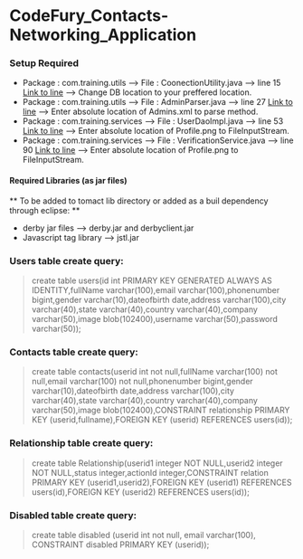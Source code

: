 # CodeFury_Contacts-Networking_Application

### Setup Required
 - Package : com.training.utils --> File : CoonectionUtility.java --> line 15 [Link to line](https://github.com/TagareRohan/CodeFury_Contacts-Networking_Application/blob/d32b423671aad73023dd9b2222436cb1a82281cf/Networking_Application/src/com/training/utils/ConnectionUtility.java#L15)  --> Change DB location to your preffered location.
 - Package : com.training.utils --> File : AdminParser.java --> line 27 [Link to line](https://github.com/TagareRohan/CodeFury_Contacts-Networking_Application/blob/d32b423671aad73023dd9b2222436cb1a82281cf/Networking_Application/src/com/training/utils/AdminParser.java#L27)  --> Enter absolute location of Admins.xml to parse method.
 - Package : com.training.services --> File : UserDaoImpl.java --> line 53 [Link to line](https://github.com/TagareRohan/CodeFury_Contacts-Networking_Application/blob/d32b423671aad73023dd9b2222436cb1a82281cf/Networking_Application/src/com/training/services/UserDaoImpl.java#L53)  --> Enter absolute location of Profile.png to FileInputStream.
 - Package : com.training.services --> File : VerificationService.java --> line 90 [Link to line](https://github.com/TagareRohan/CodeFury_Contacts-Networking_Application/blob/8a49dc9342d1c443106b6f216e24261d1874286b/Networking_Application/src/com/training/services/VerificationService.java#L90)  --> Enter absolute location of Profile.png to FileInputStream.

#### Required Libraries (as jar files)
** To be added to tomact lib directory or added as a buil dependency through eclipse: **
- derby jar files --> derby.jar and derbyclient.jar
- Javascript tag library --> jstl.jar

### Users table create query:
> create table users(id int PRIMARY KEY GENERATED ALWAYS AS IDENTITY,fullName varchar(100),email varchar(100),phonenumber bigint,gender varchar(10),dateofbirth date,address varchar(100),city varchar(40),state varchar(40),country varchar(40),company varchar(50),image blob(102400),username varchar(50),password varchar(50));

### Contacts table create query:
> create table contacts(userid int not null,fullName varchar(100) not null,email varchar(100) not null,phonenumber bigint,gender varchar(10),dateofbirth date,address varchar(100),city varchar(40),state varchar(40),country varchar(40),company varchar(50),image blob(102400),CONSTRAINT relationship PRIMARY KEY (userid,fullname),FOREIGN KEY (userid) REFERENCES users(id));

### Relationship table create query:
> create table Relationship(userid1 integer NOT NULL,userid2 integer NOT NULL,status integer,actionId integer,CONSTRAINT relation PRIMARY KEY (userid1,userid2),FOREIGN KEY (userid1) REFERENCES users(id),FOREIGN KEY (userid2) REFERENCES users(id));

### Disabled table create query:
> create table disabled (userid int not null, email varchar(100), CONSTRAINT disabled PRIMARY KEY (userid));
